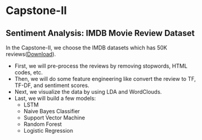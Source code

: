 # Capstone-II

## Sentiment Analysis: IMDB Movie Review Dataset

In the Capstone-II, we choose the IMDB datasets which has 50K reviews([Download](https://www.kaggle.com/lakshmi25npathi/imdb-dataset-of-50k-movie-reviews)). 
- First, we will pre-process the reviews by removing stopwords, HTML codes, etc. 
- Then, we will do some feature engineering like convert the review to TF, TF-DF, and sentiment scores. 
- Next, we visualize the data by using LDA and WordClouds.
- Last, we will build a few models: 
     - LSTM
     - Naive Bayes Classifier
     - Support Vector Machine
     - Random Forest
     - Logistic Regression
